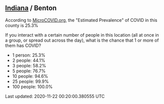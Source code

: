 
## [Indiana](/united-states/indiana) / Benton

According to [MicroCOVID.org](http://microcovid.org),
the "Estimated Prevalence" of COVID in this county is 25.3%

If you interact with a certain number of people in this location
(all at once in a group, or spread out across the day), what is the chance that
1 or more of them has COVID?

- 1 person: 25.3%
- 2 people: 44.1%
- 3 people: 58.2%
- 5 people: 76.7%
- 10 people: 94.6%
- 25 people: 99.9%
- 100 people: 100.0%

Last updated: 2020-11-22 00:20:00.380555 UTC
